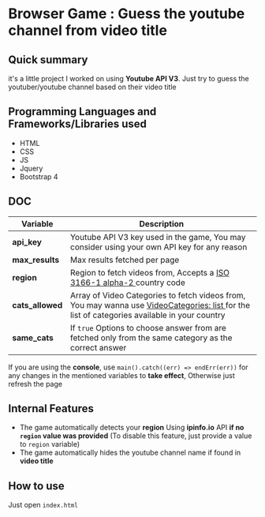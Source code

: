 # Browser Game : Guess the youtube channel from video title

##  Quick summary
it's a little project I worked on using **Youtube API V3**. Just try to guess the youtuber/youtube channel based on their video title
## Programming Languages and Frameworks/Libraries used 
- HTML
- CSS
- JS
- Jquery
- Bootstrap 4

## DOC
| Variable | Description |
| ----------- | ----------- |
| **api_key** | Youtube API V3 key used in the game, You may consider using your own API key for any reason |
| **max_results**  | Max results fetched per page |
| **region** |   Region to fetch videos from, Accepts a  [ISO 3166-1 alpha-2 ](https://en.wikipedia.org/wiki/ISO_3166-1_alpha-2#Officially_assigned_code_elements)    country code  |
| **cats_allowed** | Array of Video Categories to fetch videos from,  You may wanna use [VideoCategories: list ](https://developers.google.com/youtube/v3/docs/videoCategories/list) for the list of categories available in your country | 
|  **same_cats** | If `true` Options to choose answer from are fetched only from the same category as the correct answer   |

If you are using the **console**, use `main().catch((err) => endErr(err))` for any changes in the mentioned variables to **take effect**, Otherwise just refresh the page
## Internal Features
- The game automatically detects your **region** Using **ipinfo.io** API **if no `region` value was provided** (To disable this feature, just provide a value to `region` variable)
- The game automatically hides the youtube channel name if found in **video title**
## How to use
Just open `index.html`

